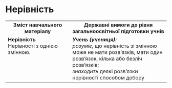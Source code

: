 # Нерівність
<table>
  <tr>
    <td width="40%" align="center"><b>Зміст навчального матеріалу<b></td>
    <td width="60%" align="center"><b>Державні вимоги до рівня загальноосвітньої підготовки учнів</b></td>
  </tr>
  <tr>
    <td width="40%" style="vertical-align:top !important;"><b>Нерівність</b><br>
Нерівності з однією змінною.</td>
    <td width="60%" style="vertical-align:top !important;"><i><b>Учень (учениця):</b></i><br>
<i>розуміє,</i> що нерівність зі змінною може не мати розв’язків, мати один розв’язок, кілька або безліч розв’язків; <br>
<i>знаходить</i> деякі розв’язки нерівності способом добору<br></td>
  </tr>
</table>
